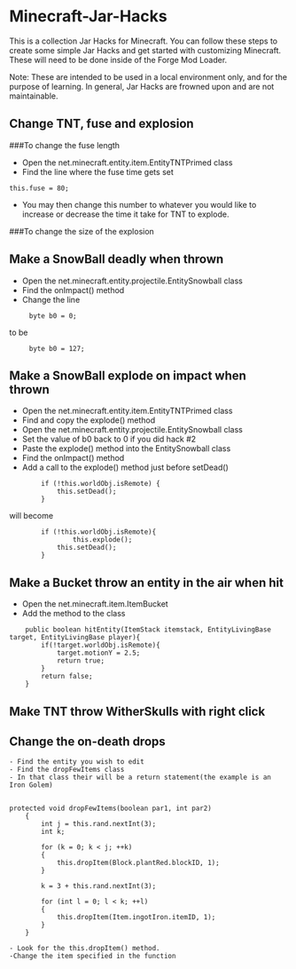 Minecraft-Jar-Hacks
===================

This is a collection Jar Hacks for Minecraft.  You can follow these steps to create some simple Jar Hacks and get started with customizing Minecraft.  These will need to be done inside of the Forge Mod Loader.

Note: These are intended to be used in a local environment only, and for the purpose of learning.  In general, Jar Hacks are frowned upon and are not maintainable. 

## Change TNT, fuse and explosion

###To change the fuse length
- Open the net.minecraft.entity.item.EntityTNTPrimed class
- Find the line where the fuse time gets set

```code
this.fuse = 80;
```

- You may then change this number to whatever you would like to increase or decrease the time it take for TNT to explode.

###To change the size of the explosion


## Make a SnowBall deadly when thrown

- Open the net.minecraft.entity.projectile.EntitySnowball class
- Find the onImpact() method
- Change the line 
   
```code
     byte b0 = 0;
```
   
   to be
   
```code
     byte b0 = 127;
```

## Make a SnowBall explode on impact when thrown

- Open the net.minecraft.entity.item.EntityTNTPrimed class
- Find and copy the explode() method
- Open the net.minecraft.entity.projectile.EntitySnowball class
- Set the value of b0 back to 0 if you did hack #2
- Paste the explode() method into the EntitySnowball class
- Find the onImpact() method
- Add a call to the explode() method just before setDead()
  
```code
        if (!this.worldObj.isRemote) {
        	this.setDead();
        }
```
  
will become

```code
        if (!this.worldObj.isRemote){
                this.explode();
        	this.setDead();
        }
```

## Make a Bucket throw an entity in the air when hit 

- Open the net.minecraft.item.ItemBucket 
- Add the method to the class

```code
	public boolean hitEntity(ItemStack itemstack, EntityLivingBase target, EntityLivingBase player){
		if(!target.worldObj.isRemote){
			target.motionY = 2.5;
			return true;
		}
		return false;
	}
```

## Make TNT throw WitherSkulls with right click

## Change the on-death drops

	- Find the entity you wish to edit
	- Find the dropFewItems class
	- In that class their will be a return statement(the example is an Iron Golem)
```code

protected void dropFewItems(boolean par1, int par2)
    {
        int j = this.rand.nextInt(3);
        int k;

        for (k = 0; k < j; ++k)
        {
            this.dropItem(Block.plantRed.blockID, 1);
        }

        k = 3 + this.rand.nextInt(3);

        for (int l = 0; l < k; ++l)
        {
            this.dropItem(Item.ingotIron.itemID, 1);
        }
    }
```
	- Look for the this.dropItem() method.
	-Change the item specified in the function
